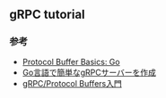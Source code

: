 ## gRPC tutorial
### 参考
- [Protocol Buffer Basics: Go](https://developers.google.com/protocol-buffers/docs/gotutorial)
- [Go言語で簡単なgRPCサーバーを作成](https://dev.classmethod.jp/articles/golang-grpc-sample-project/#toc-3)
- [gRPC/Protocol Buffers入門](https://blog.pepese.com/entry/grpc-protocolbuffers-basics/)

